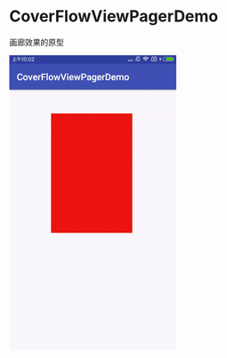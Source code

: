 # CoverFlowViewPagerDemo
画廊效果的原型


![功能效果](https://github.com/jingerlovexiaojie/CoverFlowViewPagerDemo/blob/master/app/src/main/res/drawable/cover.gif)
